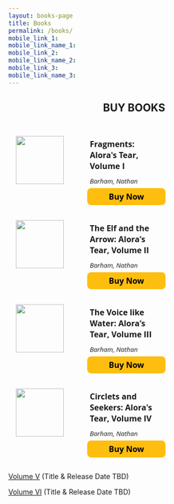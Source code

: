 ```yaml
---
layout: books-page
title: Books
permalink: /books/
mobile_link_1:
mobile_link_name_1:
mobile_link_2: 
mobile_link_name_2: 
mobile_link_3: 
mobile_link_name_3: 
---
```


<center>
	<h2 class="page-title">BUY BOOKS</h2>
	<h2 class="post-list-heading"></h2>
</center>

<html>
<div style="border: 0px solid #DCDCDC; border-radius: 12px; padding: 15px; display: flex; width:300px;">
    <div style="display: flex; flex: 45%; padding-right: 15px;">
        <img src="https://image-hub-cloud.lightningsource.com/2011-04-01/Images/front_cover/x200/sku/0990596524.jpg?viewkey=5aa256e2f899aa68b84d8468a0c8145fe5ca2c28f618efc8d1715c0cb809e0ba" style="width: 96px; height: auto; align-self: flex-start;" />
    </div>
    <div style="flex: 55%;">
        <div style="text-align: left; font: normal normal bold 16px/22px Open Sans; padding: 5px;">
            Fragments: Alora's Tear, Volume I
        </div>
        <div style="text-align: left; font: italic normal normal 13px/18px Open Sans; padding: 5px;">
             Barham, Nathan
         </div>
         <div>
            <a href="https://shop.ingramspark.com/b/084?CMSgnMURATRmXEm0kMy3vDyX69HjAA3SSgmxB95rTzz" target="_blank" style="background: #FEBE10 0% 0% no-repeat padding-box; border-radius:8px; color:black; text-decoration:none; width: 163px; height: 34px; display: table-cell; text-align: center; vertical-align: middle; font: normal normal bold 16px/22px Open Sans;">Buy Now</a>
         </div>
    </div>
</div></html>

<html>
<div style="border: 0px solid #DCDCDC; border-radius: 12px; padding: 15px; display: flex; width:300px;">
    <div style="display: flex; flex: 45%; padding-right: 15px;">
        <img src="https://image-hub-cloud.lightningsource.com/2011-04-01/Images/front_cover/x200/sku/0990596559.jpg?viewkey=58ce380c2b5e150960ed57cb5a6469ff462225daaa88940090c51491d0f89c37" style="width: 96px; height: auto; align-self: flex-start;" />
    </div>
    <div style="flex: 55%;">
        <div style="text-align: left; font: normal normal bold 16px/22px Open Sans; padding: 5px;">
            The Elf and the Arrow: Alora's Tear, Volume II
        </div>
        <div style="text-align: left; font: italic normal normal 13px/18px Open Sans; padding: 5px;">
             Barham, Nathan
         </div>
         <div>
            <a href="https://shop.ingramspark.com/b/084?jAD4uY8GVokLVVYtMYkNCfaFelLGZoqEnRhPwtZHyE6" target="_blank" style="background: #FEBE10 0% 0% no-repeat padding-box; border-radius:8px; color:black; text-decoration:none; width: 163px; height: 34px; display: table-cell; text-align: center; vertical-align: middle; font: normal normal bold 16px/22px Open Sans;">Buy Now</a>
         </div>
    </div>
</div></html>

<html>
<div style="border: 0px solid #DCDCDC; border-radius: 12px; padding: 15px; display: flex; width:300px;">
    <div style="display: flex; flex: 45%; padding-right: 15px;">
        <img src="https://image-hub-cloud.lightningsource.com/2011-04-01/Images/front_cover/x200/sku/0990596583.jpg?viewkey=fde6c52a1bbc3f72aa0a828a290976834b092f2da291043973064db7d1e163c8" style="width: 96px; height: auto; align-self: flex-start;" />
    </div>
    <div style="flex: 55%;">
        <div style="text-align: left; font: normal normal bold 16px/22px Open Sans; padding: 5px;">
            The Voice like Water: Alora's Tear, Volume III
        </div>
        <div style="text-align: left; font: italic normal normal 13px/18px Open Sans; padding: 5px;">
             Barham, Nathan
         </div>
         <div>
            <a href="https://shop.ingramspark.com/b/084?wtdKoxxeZr5tJrWHuoHuzDjwizPq1386TbJ9yLDnEYV" target="_blank" style="background: #FEBE10 0% 0% no-repeat padding-box; border-radius:8px; color:black; text-decoration:none; width: 163px; height: 34px; display: table-cell; text-align: center; vertical-align: middle; font: normal normal bold 16px/22px Open Sans;">Buy Now</a>
         </div>
    </div>
</div></html>

<html>
<div style="border: 0px solid #DCDCDC; border-radius: 12px; padding: 15px; display: flex; width:300px;">
    <div style="display: flex; flex: 45%; padding-right: 15px;">
        <img src="https://image-hub-cloud.lightningsource.com/2011-04-01/Images/front_cover/x200/sku/0990596591.jpg?viewkey=48156da05c7f86179913418537982f00454cbf8ac01ab6a64a52aa2590395f2d" style="width: 96px; height: auto; align-self: flex-start;" />
    </div>
    <div style="flex: 55%;">
        <div style="text-align: left; font: normal normal bold 16px/22px Open Sans; padding: 5px;">
            Circlets and Seekers: Alora's Tear, Volume IV
        </div>
        <div style="text-align: left; font: italic normal normal 13px/18px Open Sans; padding: 5px;">
             Barham, Nathan
         </div>
         <div>
            <a href="https://shop.ingramspark.com/b/084?kMf7gQj38nRcGdB1ULw0xakq8JVgdLDquLiuOqjJ4Bz" target="_blank" style="background: #FEBE10 0% 0% no-repeat padding-box; border-radius:8px; color:black; text-decoration:none; width: 163px; height: 34px; display: table-cell; text-align: center; vertical-align: middle; font: normal normal bold 16px/22px Open Sans;">Buy Now</a>
         </div>
    </div>
</div></html>

[Volume V](/books/) (Title & Release Date TBD)

[Volume VI](/books/) (Title & Release Date TBD)
